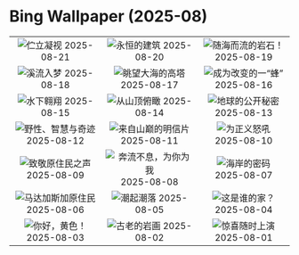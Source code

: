 # Bing Wallpaper (2025-08)

|  |  |  |
|:---:|:---:|:---:|
| ![](https://www.bing.com/th?id=OHR.WheatearBird_ZH-CN3286472001_400x240.jpg "伫立凝视") 2025-08-21 | ![](https://www.bing.com/th?id=OHR.CitadelBonifacio_ZH-CN2130899430_400x240.jpg "永恒的建筑") 2025-08-20 | ![](https://www.bing.com/th?id=OHR.GipuzcoaSummer_ZH-CN1926924422_400x240.jpg "随海而流的岩石！") 2025-08-19 |
| ![](https://www.bing.com/th?id=OHR.AvalancheLake_ZH-CN1442576083_400x240.jpg "溪流入梦") 2025-08-18 | ![](https://www.bing.com/th?id=OHR.LyngvigLighthouse_ZH-CN0836204503_400x240.jpg "眺望大海的高塔") 2025-08-17 | ![](https://www.bing.com/th?id=OHR.ColorfulBeehives_ZH-CN0180195770_400x240.jpg "成为改变的一“蜂”") 2025-08-16 |
| ![](https://www.bing.com/th?id=OHR.SpottedEagleRay_ZH-CN9894613260_400x240.jpg "水下翱翔") 2025-08-15 | ![](https://www.bing.com/th?id=OHR.PizNairPeak_ZH-CN8209144138_400x240.jpg "从山顶俯瞰") 2025-08-14 | ![](https://www.bing.com/th?id=OHR.CoronaArch_ZH-CN5406267193_400x240.jpg "地球的公开秘密") 2025-08-13 |
| ![](https://www.bing.com/th?id=OHR.KenyaElephants_ZH-CN7587207512_400x240.jpg "野性、智慧与奇迹") 2025-08-12 | ![](https://www.bing.com/th?id=OHR.SantaMaddalena_ZH-CN7421083295_400x240.jpg "来自山巅的明信片") 2025-08-11 | ![](https://www.bing.com/th?id=OHR.LionessKenya_ZH-CN6791029673_400x240.jpg "为正义怒吼") 2025-08-10 |
| ![](https://www.bing.com/th?id=OHR.MaoriRock_ZH-CN5614685493_400x240.jpg "致敬原住民之声") 2025-08-09 | ![](https://www.bing.com/th?id=OHR.IguazuArgentina_ZH-CN4457051931_400x240.jpg "奔流不息，为你为我") 2025-08-08 | ![](https://www.bing.com/th?id=OHR.GasparillaLight_ZH-CN6855683859_400x240.jpg "海岸的密码") 2025-08-07 |
| ![](https://www.bing.com/th?id=OHR.BabyLemur_ZH-CN6617977758_400x240.jpg "马达加斯加原住民") 2025-08-06 | ![](https://www.bing.com/th?id=OHR.CaliforniaTidepool_ZH-CN6273815361_400x240.jpg "潮起潮落") 2025-08-05 | ![](https://www.bing.com/th?id=OHR.LaplandOwl_ZH-CN6070251232_400x240.jpg "这是谁的家？") 2025-08-04 |
| ![](https://www.bing.com/th?id=OHR.HappySunflower_ZH-CN5840993161_400x240.jpg "你好，黄色！") 2025-08-03 | ![](https://www.bing.com/th?id=OHR.FruitaPetroglyphs_ZH-CN5423905955_400x240.jpg "古老的岩画") 2025-08-02 | ![](https://www.bing.com/th?id=OHR.EdinburghFringe_ZH-CN5243292664_400x240.jpg "惊喜随时上演") 2025-08-01 |

